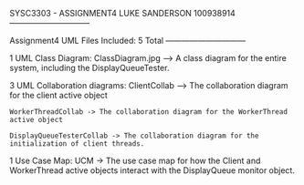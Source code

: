 SYSC3303 - ASSIGNMENT4
LUKE SANDERSON
100938914
——————————

Assignment4 UML Files Included: 5 Total
——————————

1 UML Class Diagram:
	ClassDiagram.jpg —> A class diagram for the entire system, including the DisplayQueueTester.

3 UML Collaboration diagrams:
	ClientCollab —> The collaboration diagram for the client active object

	WorkerThreadCollab -> The collaboration diagram for the WorkerThread active object

	DisplayQueueTesterCollab -> The collaboration diagram for the initialization of client threads.


1 Use Case Map:
	UCM -> The use case map for how the Client and WorkerThread active objects interact with the DisplayQueue monitor object.
